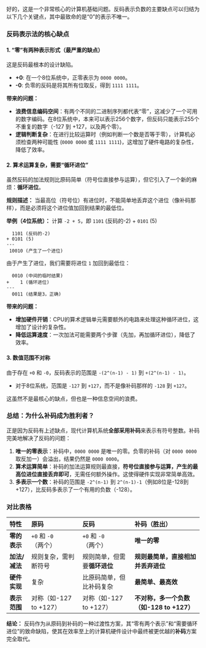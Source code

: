 好的，这是一个非常核心的计算机基础问题。反码表示负数的主要缺点可以归结为以下几个关键点，其中最致命的是“0”的表示不唯一。

### 反码表示法的核心缺点

#### 1. “零”有两种表示形式（最严重的缺点）
这是反码最根本的设计缺陷。
*   **+0**: 在一个8位系统中，正零表示为 `0000 0000`。
*   **-0**: 负零的反码是将其所有位取反，得到 `1111 1111`。

**带来的问题：**
*   **浪费信息编码空间**：有两个不同的二进制序列都代表“零”，这减少了一个可用的数字编码。在8位系统中，本来可以表示256个数字，但反码只能表示255个不重复的数字（-127 到 +127，以及两个零）。
*   **逻辑判断复杂**：在进行比较运算时（例如判断一个数是否等于零），计算机必须检查两种可能性 (`0000 0000` 或 `1111 1111`)，这增加了硬件电路的复杂性，降低了效率。

#### 2. 算术运算复杂，需要“循环进位”
虽然反码的加法规则比原码简单（符号位直接参与运算），但它引入了一个新的麻烦：**循环进位**。

**规则描述：** 当最高位（符号位）有进位时，不能简单地丢弃这个进位（像补码那样），而是必须将这个进位值加回到结果的最低位。

**举例（4位系统）：**
计算 `-2 + 5`，即 `1101` (反码的-2) + `0101` (5)
```
  1101 (反码的-2)
+ 0101 (5)
---
 10010 (产生了一个进位)
```
由于产生了进位，我们需要将进位 `1` 加回到最低位：
```
  0010 (中间的临时结果)
+    1 (循环进位)
---
  0011 (结果是3，正确)
```

**带来的问题：**
*   **增加硬件开销**：CPU的算术逻辑单元需要额外的电路来处理这种循环进位，这增加了设计的复杂性。
*   **降低运算速度**：一次加法可能需要两个步骤（先加，再加循环进位），降低了效率。

#### 3. 数值范围不对称
由于存在 `+0` 和 `-0`，反码表示的范围是 `-(2^(n-1) - 1)` 到 `+(2^(n-1) - 1)`。
*   对于8位系统，范围是 `-127` 到 `+127`，而不是像补码那样的 `-128` 到 `+127`。

这虽然不是最核心的缺点，但也是一种信息空间的浪费。

### 总结：为什么补码成为胜利者？

正是因为反码有上述缺点，现代计算机系统**全部采用补码**来表示有符号整数。补码完美地解决了反码的问题：

1.  **唯一的零表示**：补码中，`0000 0000` 是唯一的零。负零的补码（对 `0000 0000` 取反加一）会溢出，结果仍然是 `0000 0000`。
2.  **算术运算简单**：补码的加法运算规则最直接，**符号位直接参与运算，产生的最高位进位直接丢弃即可**，无需任何额外操作。这使得硬件实现非常简单高效。
3.  **多表示一个数**：补码的范围是 `-2^(n-1)` 到 `2^(n-1)-1`（例如8位是-128到+127），比反码多表示了一个有用的负数（-128）。

### 对比表格

| 特性          | 原码                   | 反码                         | **补码（胜出）**                         |
| :------------ | :--------------------- | :--------------------------- | :--------------------------------------- |
| **零的表示**  | `+0` 和 `-0`（两个）   | `+0` 和 `-0`（两个）         | **唯一的零**                             |
| **加法/减法** | 规则复杂，需判断符号   | 规则简单，但需要**循环进位** | **规则最简单，直接相加并丢弃进位**       |
| **硬件实现**  | 复杂                   | 比原码简单，但比补码复杂     | **最简单、最高效**                       |
| **表示范围**  | 对称（如-127 to +127） | 对称（如-127 to +127）       | **不对称，多一个负数（如-128 to +127）** |

**结论：**
反码作为从原码到补码的一种过渡性方案，其“零有两个表示”和“需要循环进位”的致命缺陷，使其在效率至上的计算机硬件设计中最终被更优越的**补码**方案完全取代。
